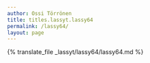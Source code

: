 ```yaml
---
author: Ossi Törrönen
title: titles.lassyt.lassy64
permalink: /lassy64/
layout: page
---
```

{% translate_file _lassyt/lassy64/lassy64.md %}